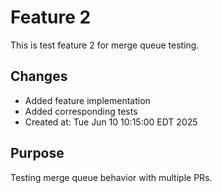 # Feature 2

This is test feature 2 for merge queue testing.

## Changes
- Added feature implementation
- Added corresponding tests
- Created at: Tue Jun 10 10:15:00 EDT 2025

## Purpose
Testing merge queue behavior with multiple PRs.
